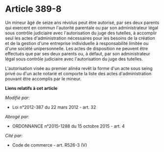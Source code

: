 # Article 389-8

Un mineur âgé de seize ans révolus peut être autorisé, par ses deux parents qui exercent en commun l'autorité parentale ou
par son administrateur légal sous contrôle judiciaire avec l'autorisation du juge des tutelles, à accomplir seul les actes
d'administration nécessaires pour les besoins de la création et de la gestion d'une entreprise individuelle à responsabilité
limitée ou d'une société unipersonnelle. Les actes de disposition ne peuvent être effectués que par ses deux parents ou, à
défaut, par son administrateur légal sous contrôle judiciaire avec l'autorisation du juge des tutelles. 

L'autorisation visée au premier alinéa revêt la forme d'un acte sous seing privé ou d'un acte notarié et comporte la liste
des actes d'administration pouvant être accomplis par le mineur.

**Liens relatifs à cet article**

_Modifié par_:

  - Loi n°2012-387 du 22 mars 2012 - art. 32

_Abrogé par_:

  - ORDONNANCE n°2015-1288 du 15 octobre 2015 - art. 4

_Cité par_:

  - Code de commerce - art. R526-3 (V)
